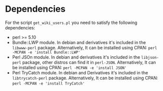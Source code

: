 # Dependencies
For the script `get_wiki_users.pl` you need to satisfy the following dependencies:
* perl >= 5.10
* Bundle::LWP module. In debian and derivatives it's included in the `libwww-perl` package. Alternatively, It can be installed using CPAN: `perl -MCPAN -e 'install Bundle::LWP'`
* Perl JSOn module. In debian and derivatives it's included in the `libjson-perl` package, other distros can find it in `perl-JSON`. Alternatively, It can be installed using CPAN: `perl -MCPAN -e 'install JSON'`
* Perl TryCatch module. In debian and Derivatives it's included in the `libtrycatch-perl` package. Alternatively, It can be installed using CPAN: `perl -MCPAN -e 'install TryCatch'`
